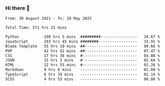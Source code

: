 ### Hi there 👋

<!--
**dominoto/dominoto** is a ✨ _special_ ✨ repository because its `README.md` (this file) appears on your GitHub profile.

Here are some ideas to get you started:

- 🔭 I’m currently working on ...
- 🌱 I’m currently learning ...
- 👯 I’m looking to collaborate on ...
- 🤔 I’m looking for help with ...
- 💬 Ask me about ...
- 📫 How to reach me: ...
- 😄 Pronouns: ...
- ⚡ Fun fact: ...
-->
<!--START_SECTION:waka-->

```txt
From: 30 August 2021 - To: 28 May 2025

Total Time: 571 hrs 21 mins

Python           198 hrs 5 mins  #########----------------   34.67 %
JavaScript       193 hrs 45 mins ########-----------------   33.91 %
Blade Template   55 hrs 10 mins  ##-----------------------   09.66 %
PHP              42 hrs 42 mins  ##-----------------------   07.47 %
CSS              17 hrs 36 mins  #------------------------   03.08 %
JSON             15 hrs 3 mins   #------------------------   02.64 %
HTML             12 hrs 55 mins  #------------------------   02.26 %
Markdown         9 hrs 8 mins    -------------------------   01.60 %
TypeScript       6 hrs 29 mins   -------------------------   01.14 %
SCSS             4 hrs 53 mins   -------------------------   00.86 %
```

<!--END_SECTION:waka-->

